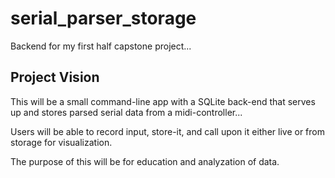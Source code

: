 # serial_parser_storage
Backend for my first half capstone project...

## Project Vision

This will be a small command-line app with a SQLite back-end that serves up and stores parsed serial data from a midi-controller...

Users will be able to record input, store-it, and call upon it either live or from storage for visualization.

The purpose of this will be for education and analyzation of data.
